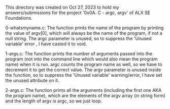 This directory was created on Oct 27, 2023 to hold my answers/submissions
for the project '0x0A. C - argc, argv' of ALX SE Foundations.

0-whatsmyname.c: The function prints the name of the program by printing the
value of argv[0], which will always be the name of the program, if not a null
string. The argc parameter is unused, so to suppress the 'Unused variable' error
, I have casted it to void.


1-args.c: The function prints the number of arguments passed into the program
(not into the command line which would also mean the program name) when it is
run. argc counts the program name as well, so we have to decrement it to get
the correct value. The argv parameter is unused inside the function, so to
suppress the 'Unused variable' warning/error, I have set the unused attribute
on it.

2-args.c: The function prints all the arguments (including the first one AKA
the program name), which are the elements of the argv array (in string form)
and the length of argv is argc, so we just loop.
